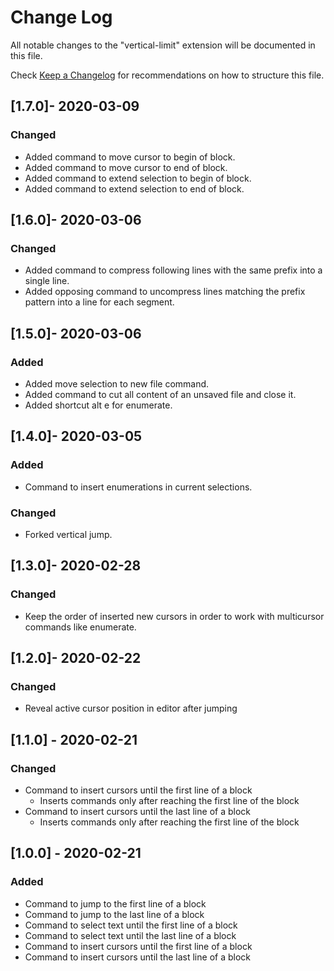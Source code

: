 # Change Log

All notable changes to the "vertical-limit" extension will be documented in this file.

Check [Keep a Changelog](http://keepachangelog.com/) for recommendations on how to structure this file.

## [1.7.0]- 2020-03-09

### Changed

- Added command to move cursor to begin of block.
- Added command to move cursor to end of block.
- Added command to extend selection to begin of block.
- Added command to extend selection to end of block.

## [1.6.0]- 2020-03-06

### Changed

- Added command to compress following lines with the same prefix into a single line.
- Added opposing command to uncompress lines matching the prefix pattern into a line for each segment.

## [1.5.0]- 2020-03-06

### Added

- Added move selection to new file command.
- Added command to cut all content of an unsaved file and close it.
- Added shortcut alt e for enumerate.

## [1.4.0]- 2020-03-05

### Added

- Command to insert enumerations in current selections.

### Changed

- Forked vertical jump.

## [1.3.0]- 2020-02-28

### Changed

- Keep the order of inserted new cursors in order to work with multicursor commands like enumerate.

## [1.2.0]- 2020-02-22

### Changed

- Reveal active cursor position in editor after jumping

## [1.1.0] - 2020-02-21

### Changed

- Command to insert cursors until the first line of a block
  - Inserts commands only after reaching the first line of the block
- Command to insert cursors until the last line of a block
  - Inserts commands only after reaching the first line of the block

## [1.0.0] - 2020-02-21

### Added

- Command to jump to the first line of a block
- Command to jump to the last line of a block
- Command to select text until the first line of a block
- Command to select text until the last line of a block
- Command to insert cursors until the first line of a block
- Command to insert cursors until the last line of a block
